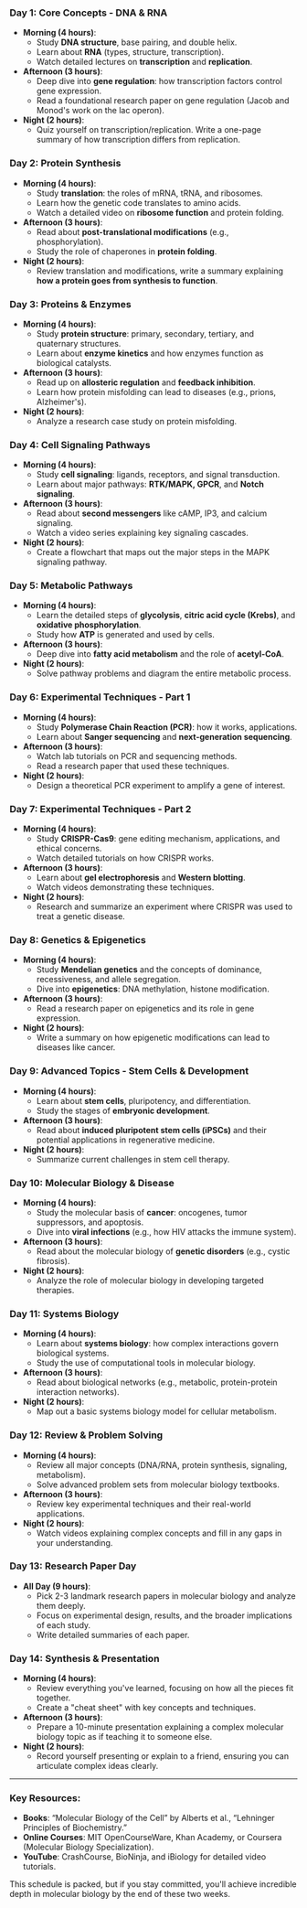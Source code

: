### **Day 1: Core Concepts - DNA & RNA**
- **Morning (4 hours)**: 
  - Study **DNA structure**, base pairing, and double helix.
  - Learn about **RNA** (types, structure, transcription).
  - Watch detailed lectures on **transcription** and **replication**.
- **Afternoon (3 hours)**:
  - Deep dive into **gene regulation**: how transcription factors control gene expression.
  - Read a foundational research paper on gene regulation (Jacob and Monod's work on the lac operon).
- **Night (2 hours)**:
  - Quiz yourself on transcription/replication. Write a one-page summary of how transcription differs from replication.

### **Day 2: Protein Synthesis**
- **Morning (4 hours)**: 
  - Study **translation**: the roles of mRNA, tRNA, and ribosomes.
  - Learn how the genetic code translates to amino acids.
  - Watch a detailed video on **ribosome function** and protein folding.
- **Afternoon (3 hours)**:
  - Read about **post-translational modifications** (e.g., phosphorylation).
  - Study the role of chaperones in **protein folding**.
- **Night (2 hours)**: 
  - Review translation and modifications, write a summary explaining **how a protein goes from synthesis to function**.

### **Day 3: Proteins & Enzymes**
- **Morning (4 hours)**: 
  - Study **protein structure**: primary, secondary, tertiary, and quaternary structures.
  - Learn about **enzyme kinetics** and how enzymes function as biological catalysts.
- **Afternoon (3 hours)**: 
  - Read up on **allosteric regulation** and **feedback inhibition**.
  - Learn how protein misfolding can lead to diseases (e.g., prions, Alzheimer's).
- **Night (2 hours)**: 
  - Analyze a research case study on protein misfolding.

### **Day 4: Cell Signaling Pathways**
- **Morning (4 hours)**: 
  - Study **cell signaling**: ligands, receptors, and signal transduction.
  - Learn about major pathways: **RTK/MAPK, GPCR**, and **Notch signaling**.
- **Afternoon (3 hours)**:
  - Read about **second messengers** like cAMP, IP3, and calcium signaling.
  - Watch a video series explaining key signaling cascades.
- **Night (2 hours)**:
  - Create a flowchart that maps out the major steps in the MAPK signaling pathway.

### **Day 5: Metabolic Pathways**
- **Morning (4 hours)**: 
  - Learn the detailed steps of **glycolysis**, **citric acid cycle (Krebs)**, and **oxidative phosphorylation**.
  - Study how **ATP** is generated and used by cells.
- **Afternoon (3 hours)**:
  - Deep dive into **fatty acid metabolism** and the role of **acetyl-CoA**.
- **Night (2 hours)**:
  - Solve pathway problems and diagram the entire metabolic process.

### **Day 6: Experimental Techniques - Part 1**
- **Morning (4 hours)**: 
  - Study **Polymerase Chain Reaction (PCR)**: how it works, applications.
  - Learn about **Sanger sequencing** and **next-generation sequencing**.
- **Afternoon (3 hours)**:
  - Watch lab tutorials on PCR and sequencing methods.
  - Read a research paper that used these techniques.
- **Night (2 hours)**:
  - Design a theoretical PCR experiment to amplify a gene of interest.

### **Day 7: Experimental Techniques - Part 2**
- **Morning (4 hours)**: 
  - Study **CRISPR-Cas9**: gene editing mechanism, applications, and ethical concerns.
  - Watch detailed tutorials on how CRISPR works.
- **Afternoon (3 hours)**:
  - Learn about **gel electrophoresis** and **Western blotting**.
  - Watch videos demonstrating these techniques.
- **Night (2 hours)**:
  - Research and summarize an experiment where CRISPR was used to treat a genetic disease.

### **Day 8: Genetics & Epigenetics**
- **Morning (4 hours)**: 
  - Study **Mendelian genetics** and the concepts of dominance, recessiveness, and allele segregation.
  - Dive into **epigenetics**: DNA methylation, histone modification.
- **Afternoon (3 hours)**:
  - Read a research paper on epigenetics and its role in gene expression.
- **Night (2 hours)**:
  - Write a summary on how epigenetic modifications can lead to diseases like cancer.

### **Day 9: Advanced Topics - Stem Cells & Development**
- **Morning (4 hours)**: 
  - Learn about **stem cells**, pluripotency, and differentiation.
  - Study the stages of **embryonic development**.
- **Afternoon (3 hours)**:
  - Read about **induced pluripotent stem cells (iPSCs)** and their potential applications in regenerative medicine.
- **Night (2 hours)**:
  - Summarize current challenges in stem cell therapy.

### **Day 10: Molecular Biology & Disease**
- **Morning (4 hours)**: 
  - Study the molecular basis of **cancer**: oncogenes, tumor suppressors, and apoptosis.
  - Dive into **viral infections** (e.g., how HIV attacks the immune system).
- **Afternoon (3 hours)**:
  - Read about the molecular biology of **genetic disorders** (e.g., cystic fibrosis).
- **Night (2 hours)**:
  - Analyze the role of molecular biology in developing targeted therapies.

### **Day 11: Systems Biology**
- **Morning (4 hours)**: 
  - Learn about **systems biology**: how complex interactions govern biological systems.
  - Study the use of computational tools in molecular biology.
- **Afternoon (3 hours)**:
  - Read about biological networks (e.g., metabolic, protein-protein interaction networks).
- **Night (2 hours)**:
  - Map out a basic systems biology model for cellular metabolism.

### **Day 12: Review & Problem Solving**
- **Morning (4 hours)**: 
  - Review all major concepts (DNA/RNA, protein synthesis, signaling, metabolism).
  - Solve advanced problem sets from molecular biology textbooks.
- **Afternoon (3 hours)**:
  - Review key experimental techniques and their real-world applications.
- **Night (2 hours)**:
  - Watch videos explaining complex concepts and fill in any gaps in your understanding.

### **Day 13: Research Paper Day**
- **All Day (9 hours)**:
  - Pick 2-3 landmark research papers in molecular biology and analyze them deeply.
  - Focus on experimental design, results, and the broader implications of each study.
  - Write detailed summaries of each paper.

### **Day 14: Synthesis & Presentation**
- **Morning (4 hours)**: 
  - Review everything you've learned, focusing on how all the pieces fit together.
  - Create a "cheat sheet" with key concepts and techniques.
- **Afternoon (3 hours)**:
  - Prepare a 10-minute presentation explaining a complex molecular biology topic as if teaching it to someone else.
- **Night (2 hours)**:
  - Record yourself presenting or explain to a friend, ensuring you can articulate complex ideas clearly.

---

### Key Resources:
- **Books**: “Molecular Biology of the Cell” by Alberts et al., “Lehninger Principles of Biochemistry.”
- **Online Courses**: MIT OpenCourseWare, Khan Academy, or Coursera (Molecular Biology Specialization).
- **YouTube**: CrashCourse, BioNinja, and iBiology for detailed video tutorials.

This schedule is packed, but if you stay committed, you'll achieve incredible depth in molecular biology by the end of these two weeks.